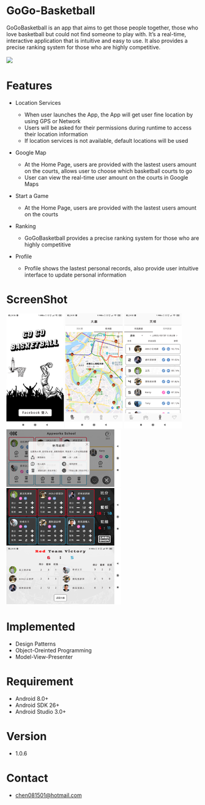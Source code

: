 # GoGo-Basketball
GoGoBasketball is an app that aims to get those people together, those who love basketball but could not find someone to play with. It’s a real-time, interactive application that is intuitive and easy to use. It also provides a precise ranking system for those who are highly competitive.
<br /><br />[<img src="https://play.google.com/intl/en_us/badges/images/generic/en_badge_web_generic.png" width="200">](https://play.google.com/store/apps/details?id=com.kerry.gogobasketball)

# Features

  * Location Services
    * When user launches the App, the App will get user fine location by using GPS or Network
    * Users will be asked for their permissions during runtime to access their location information
    * If location services is not available, default locations will be used



*  Google Map

   * At the Home Page, users are provided with the lastest users amount on the courts, allows user to choose which basketball courts to go
   * User can view the real-time user amount on the courts in Google Maps


* Start a Game

  * At the Home Page, users are provided with the lastest users amount on the courts


* Ranking

  * GoGoBasketball provides a precise ranking system for those who are highly competitive


* Profile

  * Profile shows the lastest personal records, also provide user intuitive interface to update personal information


# ScreenShot
<img src="https://github.com/whogashaga/GoGo-Basketball/blob/refactor_0512/screenshot/1.png" width="150" > <img src="https://github.com/whogashaga/GoGo-Basketball/blob/refactor_0512/screenshot/2.png" width="150" > <img src="https://github.com/whogashaga/GoGo-Basketball/blob/refactor_0512/screenshot/6.png" width="150" > <img src="https://github.com/whogashaga/GoGo-Basketball/blob/refactor_0512/screenshot/3.png" height="150" > <img src="https://github.com/whogashaga/GoGo-Basketball/blob/refactor_0512/screenshot/4.png" height="150" > <img src="https://github.com/whogashaga/GoGo-Basketball/blob/refactor_0512/screenshot/5.png" height="150" >


# Implemented
  * Design Patterns
  * Object-Oreinted Programming
  * Model-View-Presenter

# Requirement
  * Android 8.0+
  * Android SDK 26+
  * Android Studio 3.0+

# Version
  * 1.0.6

# Contact
  * chen081501@hotmail.com
